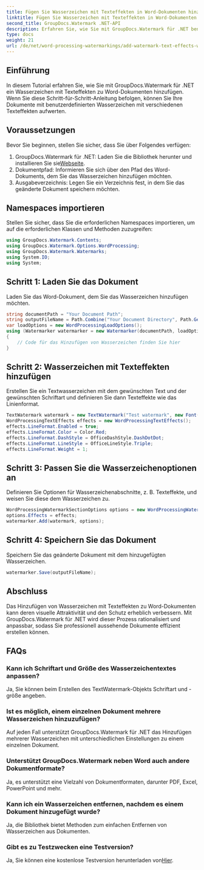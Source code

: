 ```yaml
---
title: Fügen Sie Wasserzeichen mit Texteffekten in Word-Dokumenten hinzu
linktitle: Fügen Sie Wasserzeichen mit Texteffekten in Word-Dokumenten hinzu
second_title: GroupDocs.Watermark .NET-API
description: Erfahren Sie, wie Sie mit GroupDocs.Watermark für .NET benutzerdefinierte Wasserzeichen mit Texteffekten zu Word-Dokumenten hinzufügen. Dokumentensicherheit und optische Attraktivität mühelos.
type: docs
weight: 21
url: /de/net/word-processing-watermarkings/add-watermark-text-effects-word-docs/
---
```

## Einführung
In diesem Tutorial erfahren Sie, wie Sie mit GroupDocs.Watermark für .NET ein Wasserzeichen mit Texteffekten zu Word-Dokumenten hinzufügen. Wenn Sie diese Schritt-für-Schritt-Anleitung befolgen, können Sie Ihre Dokumente mit benutzerdefinierten Wasserzeichen mit verschiedenen Texteffekten aufwerten.
## Voraussetzungen
Bevor Sie beginnen, stellen Sie sicher, dass Sie über Folgendes verfügen:
1.  GroupDocs.Watermark für .NET: Laden Sie die Bibliothek herunter und installieren Sie sie[Webseite](https://releases.groupdocs.com/Watermark/net/).
2. Dokumentpfad: Informieren Sie sich über den Pfad des Word-Dokuments, dem Sie das Wasserzeichen hinzufügen möchten.
3. Ausgabeverzeichnis: Legen Sie ein Verzeichnis fest, in dem Sie das geänderte Dokument speichern möchten.

## Namespaces importieren
Stellen Sie sicher, dass Sie die erforderlichen Namespaces importieren, um auf die erforderlichen Klassen und Methoden zuzugreifen:
```csharp
using GroupDocs.Watermark.Contents;
using GroupDocs.Watermark.Options.WordProcessing;
using GroupDocs.Watermark.Watermarks;
using System.IO;
using System;
```
## Schritt 1: Laden Sie das Dokument
Laden Sie das Word-Dokument, dem Sie das Wasserzeichen hinzufügen möchten.
```csharp
string documentPath = "Your Document Path";
string outputFileName = Path.Combine("Your Document Directory", Path.GetFileName(documentPath));
var loadOptions = new WordProcessingLoadOptions();
using (Watermarker watermarker = new Watermarker(documentPath, loadOptions))
{
    // Code für das Hinzufügen von Wasserzeichen finden Sie hier
}
```
## Schritt 2: Wasserzeichen mit Texteffekten hinzufügen
Erstellen Sie ein Textwasserzeichen mit dem gewünschten Text und der gewünschten Schriftart und definieren Sie dann Texteffekte wie das Linienformat.
```csharp
TextWatermark watermark = new TextWatermark("Test watermark", new Font("Arial", 19));
WordProcessingTextEffects effects = new WordProcessingTextEffects();
effects.LineFormat.Enabled = true;
effects.LineFormat.Color = Color.Red;
effects.LineFormat.DashStyle = OfficeDashStyle.DashDotDot;
effects.LineFormat.LineStyle = OfficeLineStyle.Triple;
effects.LineFormat.Weight = 1;
```
## Schritt 3: Passen Sie die Wasserzeichenoptionen an
Definieren Sie Optionen für Wasserzeichenabschnitte, z. B. Texteffekte, und weisen Sie diese dem Wasserzeichen zu.
```csharp
WordProcessingWatermarkSectionOptions options = new WordProcessingWatermarkSectionOptions();
options.Effects = effects;
watermarker.Add(watermark, options);
```
## Schritt 4: Speichern Sie das Dokument
Speichern Sie das geänderte Dokument mit dem hinzugefügten Wasserzeichen.
```csharp
watermarker.Save(outputFileName);
```

## Abschluss
Das Hinzufügen von Wasserzeichen mit Texteffekten zu Word-Dokumenten kann deren visuelle Attraktivität und den Schutz erheblich verbessern. Mit GroupDocs.Watermark für .NET wird dieser Prozess rationalisiert und anpassbar, sodass Sie professionell aussehende Dokumente effizient erstellen können.
## FAQs
### Kann ich Schriftart und Größe des Wasserzeichentextes anpassen?
Ja, Sie können beim Erstellen des TextWatermark-Objekts Schriftart und -größe angeben.
### Ist es möglich, einem einzelnen Dokument mehrere Wasserzeichen hinzuzufügen?
Auf jeden Fall unterstützt GroupDocs.Watermark für .NET das Hinzufügen mehrerer Wasserzeichen mit unterschiedlichen Einstellungen zu einem einzelnen Dokument.
### Unterstützt GroupDocs.Watermark neben Word auch andere Dokumentformate?
Ja, es unterstützt eine Vielzahl von Dokumentformaten, darunter PDF, Excel, PowerPoint und mehr.
### Kann ich ein Wasserzeichen entfernen, nachdem es einem Dokument hinzugefügt wurde?
Ja, die Bibliothek bietet Methoden zum einfachen Entfernen von Wasserzeichen aus Dokumenten.
### Gibt es zu Testzwecken eine Testversion?
 Ja, Sie können eine kostenlose Testversion herunterladen von[Hier](https://releases.groupdocs.com/).